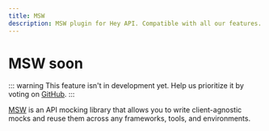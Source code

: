 ```yaml
---
title: MSW
description: MSW plugin for Hey API. Compatible with all our features.
---
```


# MSW <span data-soon>soon</span>

::: warning
This feature isn't in development yet. Help us prioritize it by voting on [GitHub](https://github.com/hey-api/openapi-ts/issues/1486).
:::

[MSW](https://mswjs.io/) is an API mocking library that allows you to write client-agnostic mocks and reuse them across any frameworks, tools, and environments.

<!--@include: ../../sponsorship.md-->
